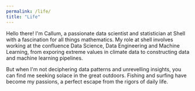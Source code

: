 ```yaml
---
permalink: /life/
title: "Life"
---
```


Hello there! I'm Callum, a passionate data scientist and statistician at Shell with a fascination for all things mathematics. My role at shell involves working at the confluence Data Science, Data Engineering and Machine Learning, from exporing extreme values in climate data to constructing data and machine learning pipelines.

But when I'm not deciphering data patterns and unrevelling insights, you can find me seeking solace in the great outdoors. Fishing and surfing have become my passions, a perfect escape from the rigors of daily life.